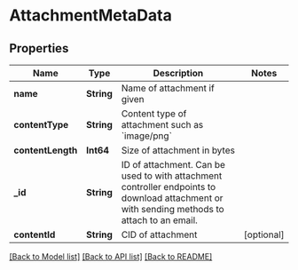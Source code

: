 # AttachmentMetaData

## Properties
Name | Type | Description | Notes
------------ | ------------- | ------------- | -------------
**name** | **String** | Name of attachment if given | 
**contentType** | **String** | Content type of attachment such as &#x60;image/png&#x60; | 
**contentLength** | **Int64** | Size of attachment in bytes | 
**_id** | **String** | ID of attachment. Can be used to with attachment controller endpoints to download attachment or with sending methods to attach to an email. | 
**contentId** | **String** | CID of attachment | [optional] 

[[Back to Model list]](../README#documentation-for-models) [[Back to API list]](../README#documentation-for-api-endpoints) [[Back to README]](../README)



